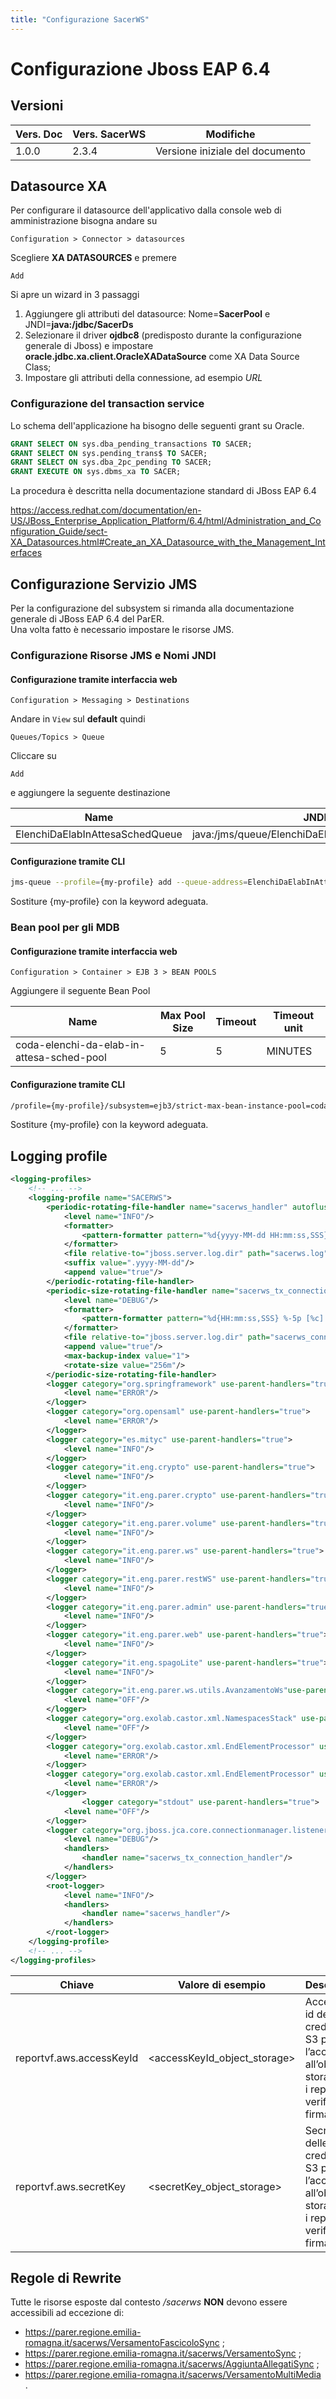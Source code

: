 ```yaml
---
title: "Configurazione SacerWS"
---
```

# Configurazione Jboss EAP 6.4

## Versioni 

| Vers. Doc | Vers. SacerWS  | Modifiche  |
| -------- | ---------- | ---------- |
| 1.0.0 | 2.3.4 | Versione iniziale del documento  |

## Datasource XA

Per configurare il datasource dell'applicativo dalla console web di amministrazione bisogna andare su

`Configuration > Connector > datasources`

Scegliere **XA DATASOURCES** e premere 

`Add`

Si apre un wizard in 3 passaggi
1. Aggiungere gli attributi del datasource: Nome=**SacerPool** e JNDI=**java:/jdbc/SacerDs**
2. Selezionare il driver **ojdbc8** (predisposto durante la configurazione generale di Jboss) e impostare **oracle.jdbc.xa.client.OracleXADataSource** come XA Data Source Class;
3. Impostare gli attributi della connessione, ad esempio *URL* 

### Configurazione del transaction service 

Lo schema dell'applicazione ha bisogno delle seguenti grant su Oracle.

```sql
GRANT SELECT ON sys.dba_pending_transactions TO SACER;
GRANT SELECT ON sys.pending_trans$ TO SACER;
GRANT SELECT ON sys.dba_2pc_pending TO SACER;
GRANT EXECUTE ON sys.dbms_xa TO SACER;
```

La procedura è descritta nella documentazione standard di JBoss EAP 6.4

https://access.redhat.com/documentation/en-US/JBoss_Enterprise_Application_Platform/6.4/html/Administration_and_Configuration_Guide/sect-XA_Datasources.html#Create_an_XA_Datasource_with_the_Management_Interfaces

## Configurazione Servizio JMS

Per la configurazione del subsystem si rimanda alla documentazione generale di JBoss EAP 6.4 del ParER.  
Una volta fatto è necessario impostare le risorse JMS.

### Configurazione Risorse JMS e Nomi JNDI

#### Configurazione tramite interfaccia web

`Configuration > Messaging > Destinations` 

Andare in `View` sul **default**  quindi 

`Queues/Topics > Queue`

Cliccare su 

`Add` 

e aggiungere la seguente destinazione 

Name | JNDI 
--- | --- 
ElenchiDaElabInAttesaSchedQueue | java:/jms/queue/ElenchiDaElabInAttesaSchedQueue |

#### Configurazione tramite CLI

```bash
jms-queue --profile={my-profile} add --queue-address=ElenchiDaElabInAttesaSchedQueue --entries=[java:/jms/queue/ElenchiDaElabInAttesaSchedQueue]
```

Sostiture {my-profile} con la keyword adeguata. 

### Bean pool per gli MDB

#### Configurazione tramite interfaccia web

`Configuration > Container > EJB 3 > BEAN POOLS`

Aggiungere il seguente Bean Pool

Name | Max Pool Size | Timeout | Timeout unit |
--- | --- | --- | --- |
coda-elenchi-da-elab-in-attesa-sched-pool | 5 | 5 | MINUTES |

#### Configurazione tramite CLI

```bash
/profile={my-profile}/subsystem=ejb3/strict-max-bean-instance-pool=coda-elenchi-da-elab-in-attesa-sched-pool:add(max-pool-size=3, timeout=5, timeout-unit="MINUTES")
``` 

Sostiture {my-profile} con la keyword adeguata. 


## Logging profile

```xml
<logging-profiles>
    <!-- ... -->
    <logging-profile name="SACERWS">
        <periodic-rotating-file-handler name="sacerws_handler" autoflush="true">
            <level name="INFO"/>
            <formatter>
                <pattern-formatter pattern="%d{yyyy-MM-dd HH:mm:ss,SSS} %-5p [%c] (%t) %s%E%n"/>
            </formatter>
            <file relative-to="jboss.server.log.dir" path="sacerws.log"/>
            <suffix value=".yyyy-MM-dd"/>
            <append value="true"/>
        </periodic-rotating-file-handler>
        <periodic-size-rotating-file-handler name="sacerws_tx_connection_handler" autoflush="true">
            <level name="DEBUG"/>
            <formatter>
                <pattern-formatter pattern="%d{HH:mm:ss,SSS} %-5p [%c] (%t) %s%E%n"/>
            </formatter>
            <file relative-to="jboss.server.log.dir" path="sacerws_conn_handler.log"/>
            <append value="true"/>
            <max-backup-index value="1">
            <rotate-size value="256m"/>
        </periodic-size-rotating-file-handler>
        <logger category="org.springframework" use-parent-handlers="true">
            <level name="ERROR"/>
        </logger>
        <logger category="org.opensaml" use-parent-handlers="true">
            <level name="ERROR"/>
        </logger>
        <logger category="es.mityc" use-parent-handlers="true">
            <level name="INFO"/>
        </logger>
        <logger category="it.eng.crypto" use-parent-handlers="true">
            <level name="INFO"/>
        </logger>
        <logger category="it.eng.parer.crypto" use-parent-handlers="true">
            <level name="INFO"/>
        </logger>
        <logger category="it.eng.parer.volume" use-parent-handlers="true">
            <level name="INFO"/>
        </logger>
        <logger category="it.eng.parer.ws" use-parent-handlers="true">
            <level name="INFO"/>
        </logger>
        <logger category="it.eng.parer.restWS" use-parent-handlers="true">
            <level name="INFO"/>
        </logger>
        <logger category="it.eng.parer.admin" use-parent-handlers="true">
            <level name="INFO"/>
        </logger>
        <logger category="it.eng.parer.web" use-parent-handlers="true">
            <level name="INFO"/>
        </logger>
        <logger category="it.eng.spagoLite" use-parent-handlers="true">
            <level name="INFO"/>
        </logger>
        <logger category="it.eng.parer.ws.utils.AvanzamentoWs"use-parent-handlers="true">
            <level name="OFF"/>
        </logger>
        <logger category="org.exolab.castor.xml.NamespacesStack" use-parent-handlers="true">
            <level name="OFF"/>
        </logger>
        <logger category="org.exolab.castor.xml.EndElementProcessor" use-parent-handlers="true">
            <level name="ERROR"/>
        </logger>
        <logger category="org.exolab.castor.xml.EndElementProcessor" use-parent-handlers="true">
            <level name="ERROR"/>
        </logger>
                <logger category="stdout" use-parent-handlers="true">
            <level name="OFF"/>
        </logger>
        <logger category="org.jboss.jca.core.connectionmanager.listener.TxConnectionListener" use-parent-handlers="true">
            <level name="DEBUG"/>
            <handlers>
                <handler name="sacerws_tx_connection_handler"/>
            </handlers>
        </logger>
        <root-logger>
            <level name="INFO"/>
            <handlers>
                <handler name="sacerws_handler"/>
            </handlers>
        </root-logger>
    </logging-profile>
    <!-- ... -->
</logging-profiles>
```

Chiave | Valore di esempio | Descrizione
--- | --- | ---
reportvf.aws.accessKeyId | <accessKeyId_object_storage> | Access Key id delle credenziali S3 per l’accesso all’object storage per i report di verifica firma.
reportvf.aws.secretKey | <secretKey_object_storage> | Secret Key delle credenziali S3 per l’accesso all’object storage per i report di verifica firma.


## Regole di Rewrite

Tutte le risorse esposte dal contesto */sacerws* **NON** devono essere accessibili ad eccezione di:
 - https://parer.regione.emilia-romagna.it/sacerws/VersamentoFascicoloSync ;
 - https://parer.regione.emilia-romagna.it/sacerws/VersamentoSync ;
 - https://parer.regione.emilia-romagna.it/sacerws/AggiuntaAllegatiSync ;
 - https://parer.regione.emilia-romagna.it/sacerws/VersamentoMultiMedia .
